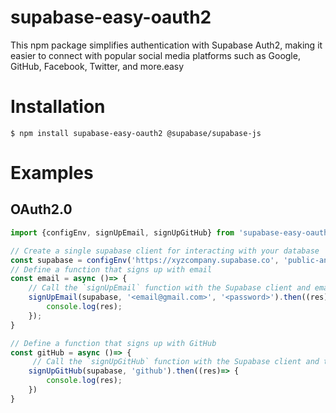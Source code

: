 supabase-easy-oauth2
===========
This npm package simplifies authentication with Supabase Auth2, making it easier to connect with popular social media platforms such as Google, GitHub, Facebook, Twitter, and more.easy

Installation
============== 

    $ npm install supabase-easy-oauth2 @supabase/supabase-js

Examples
==========

## OAuth2.0

```javascript
import {configEnv, signUpEmail, signUpGitHub} from 'supabase-easy-oauth2';

// Create a single supabase client for interacting with your database
const supabase = configEnv('https://xyzcompany.supabase.co', 'public-anon-key');
// Define a function that signs up with email
const email = async ()=> {
    // Call the `signUpEmail` function with the Supabase client and email/password credentials.
    signUpEmail(supabase, '<email@gmail.com>', '<password>').then((res)=> {
        console.log(res);
    });
}

// Define a function that signs up with GitHub
const gitHub = async ()=> {
     // Call the `signUpGitHub` function with the Supabase client and the `github, facebook, google` provider.
    signUpGitHub(supabase, 'github').then((res)=> {
        console.log(res);
    })
}
```

